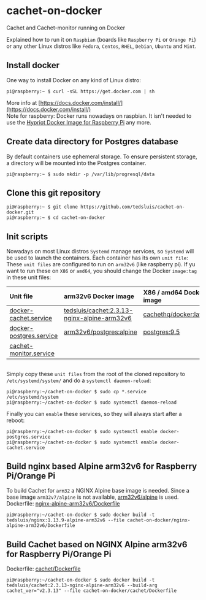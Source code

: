 # cachet-on-docker
Cachet and Cachet-monitor running on Docker
  
Explained how to run it on `Raspbian` (boards like `Raspberry Pi` or `Orange Pi`) or any other Linux distros like `Fedora`, `Centos`, `RHEL`, `Debian`, `Ubuntu` and `Mint`.  
  
## Install docker  
One way to install Docker on any kind of Linux distro:  
```
pi@raspberry:~ $ curl -sSL https://get.docker.com | sh
```
More info at [https://docs.docker.com/install/](https://docs.docker.com/install/)  
Note for raspberry: Docker runs nowadays on raspbian. It isn't needed to use the [Hypriot Docker Image for Raspberry Pi](https://blog.hypriot.com/getting-started-with-docker-on-your-arm-device/) any more.  
  
## Create data directory for Postgres database  
By default containers use ephemeral storage. To ensure persistent storage, a directory will be mounted into the Postgres container.   
```
pi@raspberry:~ $ sudo mkdir -p /var/lib/progresql/data
```
  
## Clone this git repository  
```
pi@raspberry:~ $ git clone https://github.com/tedsluis/cachet-on-docker.git
pi@raspberry:~ $ cd cachet-on-docker
```  
   
## Init scripts  
Nowadays on most Linux distros `Systemd` manage services, so `Systemd` will be used to launch the containers. Each container has its own `unit file`:  
These `unit files` are configured to run on `arm32v6` (like raspberry pi). If yu want to run these on `X86` or `amd64`, you should change the Docker `image:tag` in these unit files:  

| Unit file                                                                                                   | arm32v6 Docker image                        | X86 / amd64 Docker image                                                                                           |
| :---------------------------------------------------------------------------------------------------------- | :------------------------------------------ | :----------------------------------------------------------------------------------------------------------------- |
| [docker-cachet.service](https://github.com/tedsluis/cachet-on-docker/blob/master/docker-cachet.service)     | [tedsluis/cachet:2.3.13-nginx-alpine-arm32v6](https://hub.docker.com/r/tedsluis/cachet/) | [cachethq/docker:latest](https://hub.docker.com/r/cachethq/docker/)   |
| [docker-postgres.service](https://github.com/tedsluis/cachet-on-docker/blob/master/docker-postgres.service) | [arm32v6/postgres:alpine](https://hub.docker.com/r/arm32v6/postgres/)                    | [postgres:9.5](https://hub.docker.com/_/postgres/)                    |
| [cachet-monitor.service](https://github.com/tedsluis/cachet-on-docker/blob/master/cachet-monitor.service)   |                                             |                                                                                                                    |
  
## 
Simply copy these `unit files` from the root of the cloned repository to `/etc/systemd/system/` and do a `systemctl daemon-reload`:  
```
pi@raspberry:~/cachet-on-docker $ sudo cp *.service /etc/systemd/system
pi@raspberry:~/cachet-on-docker $ sudo systemctl daemon-reload
```
Finally you can `enable` these services, so they will always start after a reboot:   
```
pi@raspberry:~/cachet-on-docker $ sudo systemctl enable docker-postgres.service
pi@raspberry:~/cachet-on-docker $ sudo systemctl enable docker-cachet.service
```
  
## Build nginx based Alpine arm32v6 for Raspberry Pi/Orange Pi
To build Cachet for `arm32` a NGINX Alpine base image is needed. Since a base image `arm32v7/alpine` is not available, [arm32v6/alpine](https://hub.docker.com/r/arm32v6/alpine/) is used.  
Dockerfile: [nginx-alpine-arm32v6/Dockerfile](https://github.com/tedsluis/cachet-on-docker/blob/master/nginx-alpine-arm32v6/Dockerfile)
```
pi@raspberry:~/cachet-on-docker $ sudo docker build -t tedsluis/nginx:1.13.9-alpine-arm32v6 --file cachet-on-docker/nginx-alpine-arm32v6/Dockerfile
```
  
## Build Cachet based on NGINX Alpine arm32v6 for Raspberry Pi/Orange Pi
Dockerfile: [cachet/Dockerfile](https://github.com/tedsluis/cachet-on-docker/blob/master/cachet/Dockerfile)
```
pi@raspberry:~/cachet-on-docker $ sudo docker build -t tedsluis/cachet:2.3.13-nginx-alpine-arm32v6 --build-arg cachet_ver="v2.3.13" --file cachet-on-docker/cachet/Dockerfile
```
  
